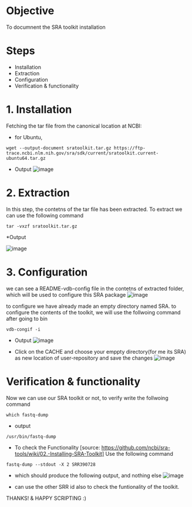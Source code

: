 # Objective
To documnent the SRA toolkit installation

# Steps 
* Installation
* Extraction
* Configuration
* Verification & functionality

# 1. Installation
Fetching the tar file from the canonical location at NCBI:
* for Ubuntu,
```
wget --output-document sratoolkit.tar.gz https://ftp-trace.ncbi.nlm.nih.gov/sra/sdk/current/sratoolkit.current-ubuntu64.tar.gz
```
* Output
![image](https://github.com/user-attachments/assets/2fb65ae1-b144-47d9-acad-1bb970858566)

# 2. Extraction
In this step, the contetns of the tar file has been extracted. To extract we can use the following command
```
tar -vxzf sratoolkit.tar.gz
```
*Output

 ![image](https://github.com/user-attachments/assets/9238e553-dd68-4491-b56c-7984dd7044a4)


# 3. Configuration
we can see a README-vdb-config file in the contetns of extracted folder, which will be used to configure this SRA package
  ![image](https://github.com/user-attachments/assets/fe8bf100-33b5-4271-8ac4-9f90a5fc1333)

to configure we have already made an empty directory named SRA. to configure the contents of the toolkit, we will use the follwoing command after going to bin
```
vdb-congif -i
```
* Output
  ![image](https://github.com/user-attachments/assets/ac63c8b8-43aa-4274-91e1-b68e007c7512)

* Click on the CACHE and choose your emppty directory(for me its SRA) as new location of user-repository and save the changes
  ![image](https://github.com/user-attachments/assets/cc98114d-de5d-4307-abc1-ec311b85d19e)

#  Verification & functionality
Now we can use our SRA toolkit or not, to verify write the follwoing command
```
which fastq-dump
```
* output
```
/usr/bin/fastq-dump
```
* To check the Functionality [source: https://github.com/ncbi/sra-tools/wiki/02.-Installing-SRA-Toolkit]
Use the following command
```
fastq-dump --stdout -X 2 SRR390728
```
* which should produce the following output, and nothing else
![image](https://github.com/user-attachments/assets/f8afa255-e5a7-49c1-9d0f-b8b3c25ad420)

* can use the other SRR id also to check the funtionality of the toolkit.

THANKS! & HAPPY SCRIPTING :)


